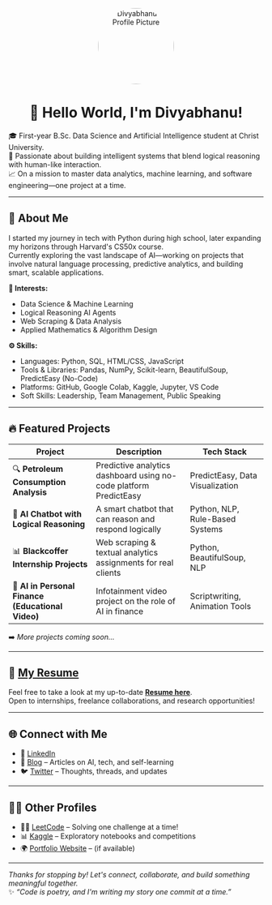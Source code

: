 <!-- Banner / Profile Picture -->
<p align="center">
  <img src="https://your-image-link.com/your-photo.jpg" width="150" height="150" style="border-radius: 50%;" alt="Divyabhanu's Profile Picture"/>
</p>

<h1 align="center">👋 Hello World, I'm Divyabhanu!</h1>

🎓 First-year B.Sc. Data Science and Artificial Intelligence student at Christ University.  
🚀 Passionate about building intelligent systems that blend logical reasoning with human-like interaction.  
📈 On a mission to master data analytics, machine learning, and software engineering—one project at a time.  

---

## 🧠 About Me

I started my journey in tech with Python during high school, later expanding my horizons through Harvard's CS50x course.  
Currently exploring the vast landscape of AI—working on projects that involve natural language processing, predictive analytics, and building smart, scalable applications.

**💼 Interests:**
- Data Science & Machine Learning
- Logical Reasoning AI Agents
- Web Scraping & Data Analysis
- Applied Mathematics & Algorithm Design

**⚙️ Skills:**
- Languages: Python, SQL, HTML/CSS, JavaScript
- Tools & Libraries: Pandas, NumPy, Scikit-learn, BeautifulSoup, PredictEasy (No-Code)
- Platforms: GitHub, Google Colab, Kaggle, Jupyter, VS Code
- Soft Skills: Leadership, Team Management, Public Speaking

---

## 🔥 Featured Projects

| Project | Description | Tech Stack |
|--------|-------------|------------|
| 🔍 **Petroleum Consumption Analysis** | Predictive analytics dashboard using no-code platform PredictEasy | PredictEasy, Data Visualization |
| 🤖 **AI Chatbot with Logical Reasoning** | A smart chatbot that can reason and respond logically | Python, NLP, Rule-Based Systems |
| 📊 **Blackcoffer Internship Projects** | Web scraping & textual analytics assignments for real clients | Python, BeautifulSoup, NLP |
| 🎥 **AI in Personal Finance (Educational Video)** | Infotainment video project on the role of AI in finance | Scriptwriting, Animation Tools |

➡️ _More projects coming soon..._

---

## 📄 [My Resume]([(https://www.linkedin.com/in/divyabhanu-rana/overlay/1744031749703/single-media-viewer/?profileId=ACoAAFEccEoBICKbwfq6PtxJe-vukTTb1WOaJZQ)])

Feel free to take a look at my up-to-date **[Resume here]([https://your-resume-link.com](https://www.linkedin.com/in/divyabhanu-rana/overlay/1744031749703/single-media-viewer/?profileId=ACoAAFEccEoBICKbwfq6PtxJe-vukTTb1WOaJZQ))**.  
Open to internships, freelance collaborations, and research opportunities!

---

## 🌐 Connect with Me

- 🔗 [LinkedIn](https://www.linkedin.com/in/your-linkedin)
- 📝 [Blog](https://yourblog.com) – Articles on AI, tech, and self-learning
- 🐦 [Twitter](https://twitter.com/your-twitter) – Thoughts, threads, and updates

---

## 🧑‍💻 Other Profiles

- 👨‍💻 [LeetCode](https://leetcode.com/your-leetcode) – Solving one challenge at a time!
- 📊 [Kaggle](https://kaggle.com/your-kaggle) – Exploratory notebooks and competitions
- 🌍 [Portfolio Website](https://your-portfolio.com) – (if available)

---

_Thanks for stopping by! Let's connect, collaborate, and build something meaningful together._  
✨ *“Code is poetry, and I'm writing my story one commit at a time.”*
